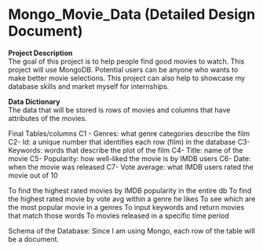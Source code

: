 # Mongo_Movie_Data (Detailed Design Document)

**Project Description**  
The goal of this project is to help people find good movies to watch. This project will use MongoDB. Potential users can be anyone who wants to make better movie selections. This project can also help to showcase my database skills and market myself for internships.  

**Data Dictionary**  
The data that will be stored is rows of movies and columns that have attributes of the movies.

Final Tables/columns
C1 - Genres: what genre categories describe the film
C2-  Id: a unique number that identifies each row (film) in the database
C3- Keywords: words that describe the plot of the film
C4- Title: name of the movie
C5- Popularity: how well-liked the movie is by IMDB users
C6- Date: when the movie was released
C7- Vote average: what IMDB users rated the movie out of 10 

To find the highest rated movies by IMDB popularity in the entire db
To find the highest rated movie by vote avg within a genre he likes
To see which are the most popular movie in a genres
To input keywords and return movies that match those words
To movies released in a specific time period

Schema of the Database: Since I am using Mongo, each row of the table will be a document. 

